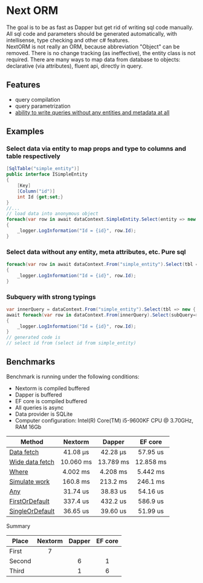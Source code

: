 # Next ORM

The goal is to be as fast as Dapper but get rid of writing sql code manually.\
All sql code and parameters should be generated automatically, with intellisense, type checking and other c# features.\
NextORM is not really an ORM, because abbreviation "Object" can be removed. There is no change tracking (as ineffective), the entity class is not required. There are many ways to map data from database to objects: declarative (via attributes), fluent api, directly in query.

## Features

* query compilation
* query parametrization
* [ability to write queries without any entities and metadata at all](#select-data-without-any-entity-meta-attributes-etc-pure-sql)

## Examples

### Select data via entity to map props and type to columns and table respectively

``` csharp
[SqlTable("simple_entity")]
public interface ISimpleEntity
{
    [Key]
    [Column("id")]
    int Id {get;set;}
}
//...
// load data into anonymous object
foreach(var row in await dataContext.SimpleEntity.Select(entity => new { entity.Id }).ToListAsync())
{
    _logger.LogInformation("Id = {id}", row.Id);
}
```

### Select data without any entity, meta attributes, etc. Pure sql

``` csharp
foreach(var row in await dataContext.From("simple_entity").Select(tbl => new { Id = tbl.Int("id") }).ToListAsync())
{
    _logger.LogInformation("Id = {id}", row.Id);
}
```

### Subquery with strong typings

``` csharp
var innerQuery = dataContext.From("simple_entity").Select(tbl => new { Id = tbl.Int("id") });
await foreach(var row in dataContext.From(innerQuery).Select(subQuery=>new { subQuery.Id }))
{
    _logger.LogInformation("Id = {id}", row.Id);
}
// generated code is 
// select id from (select id from simple_entity)
```

## Benchmarks

Benchmark is running under the following conditions:

* Nextorm is compiled buffered
* Dapper is buffered
* EF core is compiled buffered
* All queries is async
* Data provider is SQLite
* Computer configuration: Intel(R) Core(TM) i5-9600KF CPU @ 3.70GHz, RAM 16Gb

| Method                | Nextorm |  Dapper | EF core |
|-----------------------|:-------:|:---------------------------:|:-------:|
| [Data fetch](https://github.com/AlexeyShirshov/nextorm/blob/main/nextorm.benchmark/BenchmarkDotNet.Artifacts/results/nextorm.benchmark.SqliteBenchmarkIteration-report-github.md)             | 41.08 μs | 42.28 μs | 57.95 us |
| [Wide data fetch](https://github.com/AlexeyShirshov/nextorm/blob/main/nextorm.benchmark/BenchmarkDotNet.Artifacts/results/nextorm.benchmark.SqliteBenchmarkLargeIteration-report-github.md) | 10.060 ms | 13.789 ms | 12.858 ms |
| [Where](https://github.com/AlexeyShirshov/nextorm/blob/main/nextorm.benchmark/BenchmarkDotNet.Artifacts/results/nextorm.benchmark.SqliteBenchmarkWhere-report-github.md)                 | 4.002 ms | 4.208 ms | 5.442 ms |
| [Simulate work](https://github.com/AlexeyShirshov/nextorm/blob/main/nextorm.benchmark/BenchmarkDotNet.Artifacts/results/nextorm.benchmark.SqliteBenchmarkSimulateWork-report-github.md)         | 160.8 ms | 213.2 ms | 246.1 ms |
| [Any](https://github.com/AlexeyShirshov/nextorm/blob/main/nextorm.benchmark/BenchmarkDotNet.Artifacts/results/nextorm.benchmark.SqliteBenchmarkAny-report-github.md)                   | 31.74 us | 38.83 us | 54.16 us |
| [FirstOrDefault](https://github.com/AlexeyShirshov/nextorm/blob/main/nextorm.benchmark/BenchmarkDotNet.Artifacts/results/nextorm.benchmark.SqliteBenchmarkFirst-report-github.md)                 | 337.4 us | 432.2 us | 586.9 us |
| [SingleOrDefault](https://github.com/AlexeyShirshov/nextorm/blob/main/nextorm.benchmark/BenchmarkDotNet.Artifacts/results/nextorm.benchmark.SqliteBenchmarkSingle-report-github.md)                | 36.65 us | 39.60 us | 51.99 us |

Summary

| Place                | Nextorm |  Dapper | EF core |
|-----------------------|:-------:|:---------------------------:|:-------:|
| First | 7 | | |
| Second | | 6 | 1 |
| Third | | 1 | 6 |
